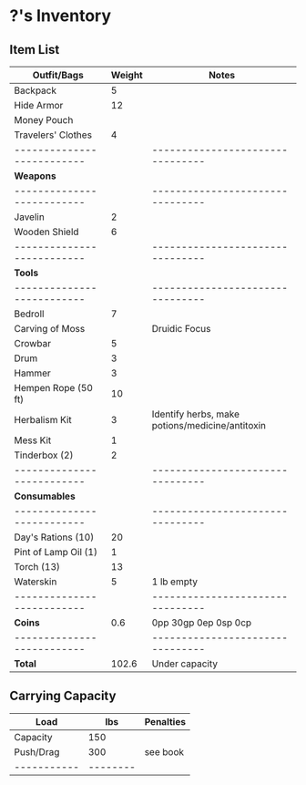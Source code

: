 # ?'s Inventory
## Item List
| **Outfit/Bags**          | Weight | Notes
|--------------------------|--------|--------------------------------
| Backpack                 |   5    |
| Hide Armor               |  12    |
| Money Pouch              |        |
| Travelers' Clothes       |   4    |
|--------------------------|        |--------------------------------
| **Weapons**              |        |
|--------------------------|        |--------------------------------
| Javelin                  |   2    |
| Wooden Shield            |   6    |
|--------------------------|        |--------------------------------
| **Tools**                |        |
|--------------------------|        |--------------------------------
| Bedroll                  |   7    |
| Carving of Moss          |        | Druidic Focus
| Crowbar                  |   5    |
| Drum                     |   3    |
| Hammer                   |   3    |
| Hempen Rope (50 ft)      |  10    |
| Herbalism Kit            |   3    | Identify herbs, make potions/medicine/antitoxin
| Mess Kit                 |   1    |
| Tinderbox (2)            |   2    |
|--------------------------|        |--------------------------------
| **Consumables**          |        |
|--------------------------|        |--------------------------------
| Day's Rations (10)       |  20    |
| Pint of Lamp Oil (1)     |   1    |
| Torch (13)               |  13    |
| Waterskin                |   5    | 1 lb empty
|--------------------------|        |--------------------------------
| **Coins**                |   0.6  | 0pp 30gp 0ep 0sp 0cp
|--------------------------|        |--------------------------------
| **Total**                | 102.6  | Under capacity

## Carrying Capacity
| Load      | lbs    | Penalties
|-----------|--------|------------
| Capacity  | 150    |
| Push/Drag | 300    | see book
|-----------|--------|
